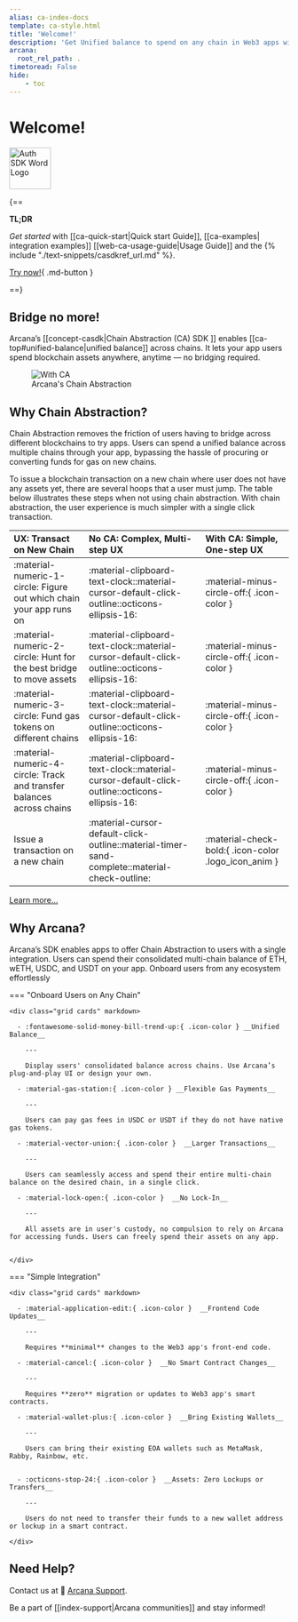 ```yaml
---
alias: ca-index-docs
template: ca-style.html
title: 'Welcome!'
description: 'Get Unified balance to spend on any chain in Web3 apps with Arcana Network Chain Abstraction.'
arcana:
  root_rel_path: .
timetoread: False
hide: 
    - toc
---
```


# Welcome!

<div>
    <img style="height: 75px" src="{{config.extra.arcana.img_dir}}/CA_Wordmark.{{config.extra.arcana.img_png}}" alt="Auth SDK Word Logo"></img>
</div>

{==

**TL;DR**

*Get started* with [[ca-quick-start|Quick start Guide]], [[ca-examples| integration examples]] [[web-ca-usage-guide|Usage Guide]] and the {% include "./text-snippets/casdkref_url.md" %}.

[Try now!](https://codesandbox.io/p/github/arcana-network/ca-sdk-example){ .md-button } 

==}

## Bridge no more!

Arcana’s [[concept-casdk|Chain Abstraction (CA) SDK ]] enables [[ca-top#unified-balance|unified balance]] across chains. It lets your app users spend blockchain assets anywhere, anytime — no bridging required.

<figure markdown="span">
  <img alt="With CA" src="{{config.extra.arcana.img_dir}}/an_ca_landing.{{config.extra.arcana.img_png}}" class="an_screenshots width_85pc"/>
  <figcaption>Arcana's Chain Abstraction</figcaption>
</figure>

## Why Chain Abstraction?

Chain Abstraction removes the friction of users having to bridge across different blockchains to try apps. Users can spend a unified balance across multiple chains through your app, bypassing the hassle of procuring or converting funds for gas on new chains.

To issue a blockchain transaction on a new chain where user does not have any assets yet, there are several hoops that a user must jump. The table below illustrates these steps when not using chain abstraction.  With chain abstraction, the user experience is much simpler with a single click transaction.

| UX: Transact on New Chain     |  No CA: Complex, Multi-step UX   |  With CA: Simple, One-step UX |
| :---------- | :----------------------------------- | :-----------------------|
| :material-numeric-1-circle: Figure out which chain your app runs on       | :material-clipboard-text-clock::material-cursor-default-click-outline::octicons-ellipsis-16: | :material-minus-circle-off:{ .icon-color } |
| :material-numeric-2-circle: Hunt for the best bridge to move assets     | :material-clipboard-text-clock::material-cursor-default-click-outline::octicons-ellipsis-16:  | :material-minus-circle-off:{ .icon-color } |
| :material-numeric-3-circle: Fund gas tokens on different chains   | :material-clipboard-text-clock::material-cursor-default-click-outline::octicons-ellipsis-16:  | :material-minus-circle-off:{ .icon-color } |
| :material-numeric-4-circle: Track and transfer balances across chains   | :material-clipboard-text-clock::material-cursor-default-click-outline::octicons-ellipsis-16:  | :material-minus-circle-off:{ .icon-color } |
| Issue a transaction on a new chain  | :material-cursor-default-click-outline::material-timer-sand-complete::material-check-outline: | :material-check-bold:{ .icon-color .logo_icon_anim } |

[Learn more...](https://blog.arcana.network/)

## Why Arcana?

Arcana’s SDK enables apps to offer Chain Abstraction to users with a single integration. Users can spend their consolidated multi-chain balance of ETH, wETH, USDC, and USDT on your app. Onboard users from any ecosystem effortlessly

=== "Onboard Users on Any Chain"

    <div class="grid cards" markdown>

      - :fontawesome-solid-money-bill-trend-up:{ .icon-color } __Unified Balance__

        ---

        Display users' consolidated balance across chains. Use Arcana’s plug-and-play UI or design your own.

      - :material-gas-station:{ .icon-color } __Flexible Gas Payments__

        ---

        Users can pay gas fees in USDC or USDT if they do not have native gas tokens.

      - :material-vector-union:{ .icon-color }  __Larger Transactions__

        ---

        Users can seamlessly access and spend their entire multi-chain balance on the desired chain, in a single click.
        
      - :material-lock-open:{ .icon-color }  __No Lock-In__

        ---

        All assets are in user's custody, no compulsion to rely on Arcana for accessing funds. Users can freely spend their assets on any app.
             

    </div>


=== "Simple Integration"

    <div class="grid cards" markdown>

      - :material-application-edit:{ .icon-color }  __Frontend Code Updates__

        ---

        Requires **minimal** changes to the Web3 app's front-end code.

      - :material-cancel:{ .icon-color }  __No Smart Contract Changes__
      
        ---
        
        Requires **zero** migration or updates to Web3 app's smart contracts.

      - :material-wallet-plus:{ .icon-color }  __Bring Existing Wallets__
       
        ---
         
        Users can bring their existing EOA wallets such as MetaMask, Rabby, Rainbow, etc.

       
      - :octicons-stop-24:{ .icon-color }  __Assets: Zero Lockups or Transfers__ 
      
        ---
        
        Users do not need to transfer their funds to a new wallet address or lockup in a smart contract.

    </div>

## Need Help?

Contact us at 📨 [Arcana Support](mailto:support@arcana.network). 

Be a part of [[index-support|Arcana communities]] and stay informed!
